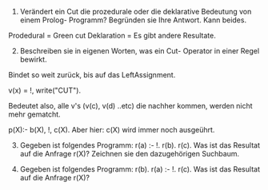 1. Verändert ein Cut die prozedurale oder die
deklarative Bedeutung von einem Prolog-
Programm? Begründen sie Ihre Antwort.
Kann beides.

Prodedural = Green cut
Deklaration = Es gibt andere Resultate.


2. Beschreiben sie in eigenen Worten, was ein Cut-
Operator in einer Regel bewirkt.

Bindet so weit zurück, bis auf das LeftAssignment.


v(x) = !, write("CUT").

Bedeutet also, alle v's (v(c), v(d) ..etc) die nachher
kommen, werden nicht mehr gematcht.

p(X):- b(X), !, c(X).
Aber hier: c(X) wird immer noch ausgeührt.



3. Gegeben ist folgendes Programm: 
r(a) :- !.
r(b). r(c). Was ist das Resultat auf die Anfrage
r(X)? Zeichnen sie den dazugehörigen Suchbaum.


4. Gegeben ist folgendes Programm:
r(b). r(a) :- !. r(c).
Was ist das Resultat auf die Anfrage
r(X)?
